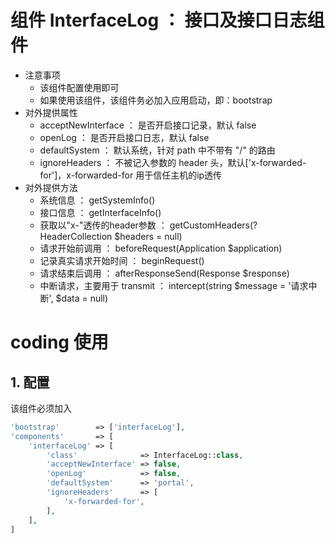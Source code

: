 # 组件 InterfaceLog ： 接口及接口日志组件
- 注意事项
    - 该组件配置使用即可
    - 如果使用该组件，该组件务必加入应用启动，即：bootstrap
- 对外提供属性
    - acceptNewInterface ： 是否开启接口记录，默认 false
    - openLog ： 是否开启接口日志，默认 false
    - defaultSystem ： 默认系统，针对 path 中不带有 "/" 的路由
    - ignoreHeaders ： 不被记入参数的 header 头，默认['x-forwarded-for']，x-forwarded-for 用于信任主机的ip透传
- 对外提供方法
    - 系统信息 ： getSystemInfo()
    - 接口信息 ： getInterfaceInfo()
    - 获取以"x-"透传的header参数 ： getCustomHeaders(?HeaderCollection $headers = null)
    - 请求开始前调用 ： beforeRequest(Application $application)
    - 记录真实请求开始时间 ： beginRequest()
    - 请求结束后调用 ： afterResponseSend(Response $response)
    - 中断请求，主要用于 transmit ： intercept(string $message = '请求中断', $data = null)

# coding 使用
## 1. 配置
该组件必须加入

```php
'bootstrap'        => ['interfaceLog'],
'components'       => [
    'interfaceLog' => [
        'class'              => InterfaceLog::class,
        'acceptNewInterface' => false,
        'openLog'            => false,
        'defaultSystem'      => 'portal',
        'ignoreHeaders'      => [
            'x-forwarded-for',
        ],
    ],
]
```

